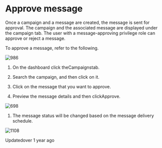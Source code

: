 # Approve message

Once a campaign and a message are created, the message is sent for approval. The campaign and the associated message are displayed under the campaign tab. The user with a message-approving privilege role can approve or reject a message.

To approve a message, refer to the following.

![986](https://files.readme.io/584cc5f-K3eBK5DjzlUHbK7AKrIXZ6CcfXvcp8h9NA.png)

1. On the dashboard click theCampaignstab.

2. Search the campaign, and then click on it.

3. Click on the message that you want to approve.

4. Preview the message details and then clickApprove.

![698](https://files.readme.io/9aedea2-chLgAlpamFjo0daFoFUyY7tWSEBVehRzMA.png)

1. The message status will be changed based on the message delivery schedule.

![1108](https://files.readme.io/f4d60d3-5OCtsrapO3W--bg7qVu2DxrWFsn7BTFoaA.png)

Updatedover 1 year ago